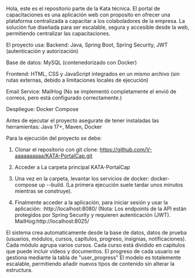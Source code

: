 Hola, este es el repositorio parte de la Kata técnica. El portal de capacitaciones es una aplicación web con proposito en ofrecer una plataforma centralizada a capacitar a los colaboladores de la empresa. La solución fue diseñada para ser escalable, segura y accesible desde la web, permitiendo centralizar las capacitaciones.

El proyecto usa:
Backend:
Java,
Spring Boot, 
Spring Security,
JWT (autenticación y autorización)

Base de datos:
MySQL (contenedorizado con Docker)

Frontend:
HTML, CSS y JavaScript integrados en un mismo archivo (sin rutas externas, debido a limitaciones locales de ejecución)

Email Service: MailHog (No se implementó completamente el envió de correos, pero está configurado correctamente.)

Despliegue:
Docker Compose

Antes de ejecutar el proyecto asegurate de tener instaladas las herramientas: 
Java 17+,
Maven,
Docker

Para la ejecución del proyecto se debe:
1. Clonar el repositorio con git clone: https://github.com/V-aaaaaaaaaa/KATA-PortalCap.git

2. Acceder a La carpeta principal KATA-PortalCap

3. Una vez en la carpeta, levantar los servicios de docker: docker-compose up --build. (La primera ejecución suele tardar unos minutos mientras se construye).

4. Finalmente acceder a la aplicación, para iniciar sesión y usar la aplicación: :http://localhost:8080/ (Nota: Los endpoints de la API están protegidos por Spring Security y requieren autenticación (JWT).
MailHog:http://localhost:8025/

El sistema crea automaticamente desde la base de datos, datos de prueba (usuarios, módulos, cursos, capítulos, progreso, insignias, notificaciones).
Cada módulo agrupa varios cursos. Cada curso está dividido en capitulos que puede incluir videos y documentos.
El progreso de cada usuario se gestiona mediante la tabla de "user_progress"
El modelo es totalemente escalable, permitiendo añadir nuevos tipos de contenido sin alterar la estructura.







